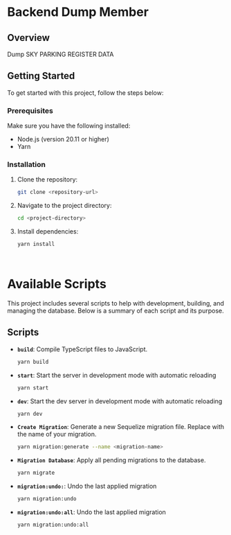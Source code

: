 # Backend Dump Member

## Overview

Dump SKY PARKING REGISTER DATA

## Getting Started

To get started with this project, follow the steps below:

### Prerequisites

Make sure you have the following installed:

- Node.js (version 20.11 or higher)
- Yarn

### Installation

1. Clone the repository:

   ```bash
   git clone <repository-url>

2. Navigate to the project directory:

   ```bash
   cd <project-directory>

3. Install dependencies:
   ```bash
   yarn install




# Available Scripts

This project includes several scripts to help with development, building, and managing the database. Below is a summary of each script and its purpose.

## Scripts

- **`build`**: Compile TypeScript files to JavaScript.
  ```bash
  yarn build

- **`start`**: Start the server in development mode with automatic reloading
  ```bash
  yarn start

- **`dev`**: Start the dev server in development mode with automatic reloading
  ```bash
  yarn dev

- **`Create Migration`**: Generate a new Sequelize migration file. Replace <migration-name> with the name of your migration.
  ```bash
  yarn migration:generate --name <migration-name>

- **`Migration Database`**: Apply all pending migrations to the database.
  ```bash
  yarn migrate

- **`migration:undo:`**:  Undo the last applied migration
  ```bash
  yarn migration:undo

- **`migration:undo:all`**:  Undo the last applied migration
  ```bash
  yarn migration:undo:all



  
